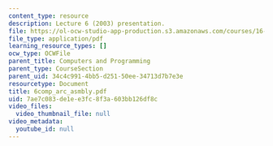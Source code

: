 ```yaml
---
content_type: resource
description: Lecture 6 (2003) presentation.
file: https://ol-ocw-studio-app-production.s3.amazonaws.com/courses/16-01-unified-engineering-i-ii-iii-iv-fall-2005-spring-2006/7ae7c083de1ee3fc8f3a603bb126df8c_6comp_arc_asmbly.pdf
file_type: application/pdf
learning_resource_types: []
ocw_type: OCWFile
parent_title: Computers and Programming
parent_type: CourseSection
parent_uid: 34c4c991-4bb5-d251-50ee-34713d7b7e3e
resourcetype: Document
title: 6comp_arc_asmbly.pdf
uid: 7ae7c083-de1e-e3fc-8f3a-603bb126df8c
video_files:
  video_thumbnail_file: null
video_metadata:
  youtube_id: null
---
```

